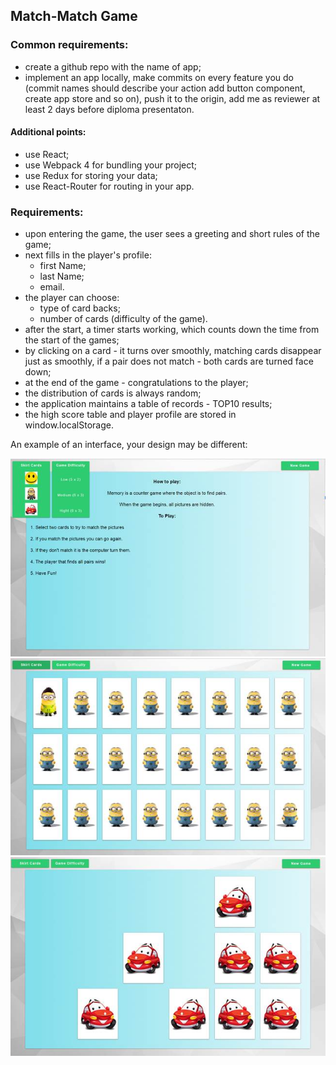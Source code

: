 ## Match-Match Game 

### Common requirements:

- create a github repo with the name of app;
- implement an app locally, make commits on every feature you do (commit names should describe your action add button component, create app store and so on), push it to the origin, add me as reviewer at least 2 days before diploma presentaton.

#### Additional points:

- use React;
- use Webpack 4 for bundling your project;
- use Redux for storing your data;
- use React-Router for routing in your app.

### Requirements:

- upon entering the game, the user sees a greeting and short rules of the game;
- next fills in the player's profile:
    - first Name;
    - last Name;
    - email.
- the player can choose:
    - type of card backs;
    - number of cards (difficulty of the game).
- after the start, a timer starts working, which counts down the time from the start of the games;
- by clicking on a card - it turns over smoothly, matching cards disappear just as smoothly, if a pair does not match - both cards are turned face down;
- at the end of the game - congratulations to the player;
- the distribution of cards is always random;
- the application maintains a table of records - TOP10 results;
- the high score table and player profile are stored in window.localStorage.
 
 
An example of an interface, your design may be different:

<img src="./images/image1.jpg">
<img src="./images/image2.jpg">
<img src="./images/image3.jpg">